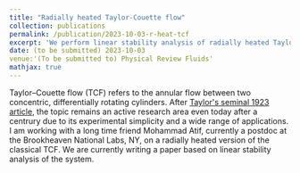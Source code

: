 ```yaml
---
title: "Radially heated Taylor-Couette flow"
collection: publications
permalink: /publication/2023-10-03-r-heat-tcf
excerpt: 'We perform linear stability analysis of radially heated Taylor-Couette flow'
date: (to be submitted) 2023-10-03
venue:'(To be submitted to) Physical Review Fluids'
mathjax: true
---
```

Taylor–Couette flow (TCF) refers to the annular flow between two concentric, differentially rotating cylinders. After [Taylor's seminal 1923 article](https://royalsocietypublishing.org/doi/abs/10.1098/rsta.1923.0008), the topic remains an active research area even today after a centrury due to its experimental simplicity and a wide range of applications. I am working with a long time friend Mohammad Atif, currently a postdoc at the Brookheaven National Labs, NY, on a radially heated version of the classical TCF. We are currently writing a paper based on linear stability analysis of the system. 
